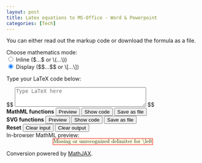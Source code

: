 ```yaml
---
layout: post
title: Latex equations to MS-Office - Word & Powerpoint
categories: [Tech]
---
```


You can either read out the markup code or download the formula as a file.

<div>
Choose mathematics mode:
    <div>
        <input type="radio" id="inlinemath" name="mathstyle" value="$" onchange="update_display_mode()">
        <label for="inlinemath">Inline 
            (<span>$</span>...<span>$</span> or <span>\(</span>...<span>\)</span>)
        </label>
        <br>
        <input type="radio" id="displaymath" name="mathstyle" value="$$" checked="checked" onchange="update_display_mode()">
        <label for="displaymath">Display
            (<span>$$</span>...<span>$$</span> or <span>\[</span>...<span>\]</span>)
        </label>
    </div>
    <p>
        Type your LaTeX code below:
    </p>
    <div id="controls">
        <div id="input_area">
            <span class="delimiter">$$</span>
            <textarea id="latex_input" name="latex_input" rows="3" cols="40" placeholder="Type LaTeX here"></textarea>
            <span class="delimiter">$$</span>
        </div>
        <div id="buttons">
            <div class="button-column">
            <b>MathML functions</b>
            <button onclick="process_mathml(false);">Preview</button>
            <button onclick="process_mathml(true);">Show code</button>
            <button onclick="download_mathml();">Save as file</button>
            </div>
            <div class="button-column">
            <b>SVG functions</b>
            <button onclick="process_svg(false);">Preview</button>
            <button onclick="process_svg(true);">Show code</button>
            <button onclick="download_svg();">Save as file</button>
            </div>
            <div class="button-column">
            <b>Reset</b>
            <button onclick="clear_input();">Clear input</button>
            <button onclick="clear_output();">Clear output</button>
            </div>
        </div>
    </div>
    <div id="preview_container" style="visibility: visible; display: block;">
        In-browser <span class="output_format">MathML</span> preview:
        <br>
        <div id="preview_area">
            <math xmlns="http://www.w3.org/1998/Math/MathML" display="block">
                <merror data-mjx-error="Missing or unrecognized delimiter for \left ">
                    <mtext>Missing or unrecognized delimiter for \left </mtext>
                </merror>
            </math>
        </div>
        <p>
            Conversion powered by <a href="https://www.mathjax.org/" title="MathJAX">MathJAX</a>.
        </p>
    </div>
    <div id="source_container" style="visibility: collapse; display: none;">
        <span class="output_format">MathML</span> markup: <br>
        <textarea id="source_area" name="output" rows="20" cols="60"></textarea>
    </div>
</div>
<script>
//==============================================================================
//
//   (C) Copyright by Rafael M. Siejakowski, 2020-2021.
//
//   This file is licensed under the BSD 3-Clause License.
//   You may not use this file except in compliance with the license.
//   A copy of the license can be obtained from
//   https://opensource.org/licenses/BSD-3-Clause
//
//==============================================================================
// Global variable for the LaTeX converter
let display_mode = true;

function is_valid_DOM(element)
{
	if (!element)
	{
		console.error("Couldn't obtain a handle for the DOM element");
		return false;
	}
	else return true;
}

// Display the single or double dollars depending on the mode set
function update_display_mode()
{
	let inlineselector = document.getElementById('inlinemath');
	if (!is_valid_DOM(inlineselector))
		return;
	display_mode = !(inlineselector.checked);
	delimiters = document.getElementsByClassName('delimiter');
	for (i=0; i<delimiters.length; i++)
	{
		delimiters.item(i).innerHTML = (display_mode)? '$$' : '$';
	}
}

// Shows the in-browser preview
function preview(result, format_name)
{
	clear_output();
	let preview_area = document.getElementById('preview_area');
	if (!is_valid_DOM(preview_area))
		return;
	preview_area.innerHTML = result;
	let preview_container = document.getElementById('preview_container');
	if (!is_valid_DOM(preview_container))
		return;
	preview_container.style.visibility = 'visible';
	preview_container.style.display = 'block';
	// Put the correct word: 'MathML' or 'SVG' in the text.
	let outformat = document.getElementsByClassName('output_format');
	if (!is_valid_DOM(outformat))
		return;
	for (i=0; i<outformat.length; i++)
	{
		outformat.item(i).innerHTML = format_name;
	}
	preview_area.scrollIntoView();
}

// Displays the markup code
function show_code(result, format_name)
{
	let source_container = document.getElementById('source_container');
	if (!is_valid_DOM(source_container))
		return;
	source_container.style.visibility = 'visible';
	source_container.style.display = 'block';
	let source_area = document.getElementById('source_area');
	if (!is_valid_DOM(source_area))
		return;
	source_area.value = result;
	source_area.focus();
	source_area.select();
	source_area.scrollIntoView();
}

// Clears input
function clear_input()
{
	let input = document.getElementById('latex_input');
	if (!is_valid_DOM(input))
		return;
	input.value = '';
}

// Clears and hides output
function clear_output()
{
	let preview_container = document.getElementById('preview_container');
	if (!is_valid_DOM(preview_container))
		return;
	preview_container.style.visibility = 'collapse';
	preview_container.style.display = 'none';
	let preview_area = document.getElementById('preview_area');
	if (!is_valid_DOM(preview_area))
		return;
	preview_area.innerHTML = '';
	let source_container = document.getElementById('source_container');
	if (!is_valid_DOM(source_container))
		return;
	source_container.style.visibility = 'collapse';
	source_container.style.display = 'none';
	let source_area = document.getElementById('source_area');
	if (!is_valid_DOM(source_area))
		return;
	source_area.value = '';
}

// Main function for running the conversion to MathML
function process_mathml(show_src)
{
	let input = document.getElementById('latex_input')
	if (!is_valid_DOM(input))
		return;
	let latex = input.value;
	let output = window.MathJax.tex2mml(latex, {display: display_mode});
	preview(output, 'MathML');
	if (show_src)
	{
		show_code(output, 'MathML');
	}
}

// Main function for running the conversion to SVG
function process_svg(show_src)
{
	let input = document.getElementById('latex_input')
	if (!is_valid_DOM(input))
		return;
	let latex = input.value;
	let output = window.MathJax.tex2svg(latex, {display: display_mode}).innerHTML;
	preview(output, 'SVG');
	if (show_src)
	{
		show_code(output, 'SVG');
	}
}

function convert_to_mm(SVG_len)
{
	SVG_len.convertToSpecifiedUnits(SVG_len.SVG_LENGTHTYPE_MM);
	let dim = SVG_len.valueInSpecifiedUnits * 10.0; // Upscale 10 times
	SVG_len.newValueSpecifiedUnits(SVG_len.SVG_LENGTHTYPE_MM, dim);
}

function convert_to_absolute_units(svg_markup)
{
	let dummy = document.createElement("div");
	dummy.innerHTML = svg_markup;
	if (!dummy.hasChildNodes()) 
	{
		return svg_markup;
	}
	let SVG_root = dummy.firstChild;
	convert_to_mm(SVG_root.width.baseVal);
	convert_to_mm(SVG_root.height.baseVal);
	return dummy.innerHTML;
}

// Main function for downloading an SVG file
function download_svg()
{
	let input = document.getElementById('latex_input');
	if (!is_valid_DOM(input))
		return;
	let latex = input.value;
	let output_code = window.MathJax.tex2svg(latex, {display: display_mode}).innerHTML;
	const xml_prolog = '<?xml version="1.0" encoding="UTF-8" standalone="no"?>' + "\n";
	let encoded = window.btoa(xml_prolog + convert_to_absolute_units(output_code));
	let anchor = document.createElement("a");
	anchor.href = "data:image/svg+xml;base64," + encoded;
	anchor.download = "formula.svg";
	anchor.type = "image/svg+xml";
	anchor.title = "Download as SVG file";
	anchor.innerHTML = "Download as SVG file";
	anchor.click();
}

// Main function ofr downloading a MathML file
function download_mathml()
{
	let input = document.getElementById('latex_input')
	if (!is_valid_DOM(input))
		return;
	let latex = input.value;
	let output_code = window.MathJax.tex2mml(latex, {display: display_mode});
	let xml_prolog = '<?xml version="1.0" encoding="UTF-8" standalone="no"?>' + "\n";
	let encoded = window.btoa(xml_prolog + output_code);
	let anchor = document.createElement("a");
	anchor.href = "data:application/mathml+xml;base64," + encoded;
	anchor.download = "formula.xml";
	anchor.type = "application/mathml+xml";
	anchor.title = "Download as MathML file";
	anchor.innerHTML = "Download as MathML file";
	anchor.click();
}
</script>
<script type="text/javascript">update_display_mode();</script>